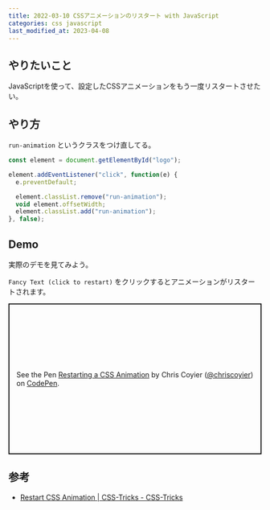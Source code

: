 ```yaml
---
title: 2022-03-10 CSSアニメーションのリスタート with JavaScript
categories: css javascript
last_modified_at: 2023-04-08
---
```


## やりたいこと

JavaScriptを使って、設定したCSSアニメーションをもう一度リスタートさせたい。

## やり方

`run-animation` というクラスをつけ直してる。

```js
const element = document.getElementById("logo");

element.addEventListener("click", function(e) {
  e.preventDefault;

  element.classList.remove("run-animation");
  void element.offsetWidth;
  element.classList.add("run-animation");
}, false);
```

## Demo

実際のデモを見てみよう。

`Fancy Text (click to restart)` をクリックするとアニメーションがリスタートされます。

<p class="codepen" data-height="300" data-default-tab="html,result" data-slug-hash="EyRMoJ" data-user="chriscoyier" style="height: 300px; box-sizing: border-box; display: flex; align-items: center; justify-content: center; border: 2px solid; margin: 1em 0; padding: 1em;">
  <span>See the Pen <a href="https://codepen.io/chriscoyier/pen/EyRMoJ">
  Restarting a CSS Animation</a> by Chris Coyier  (<a href="https://codepen.io/chriscoyier">@chriscoyier</a>)
  on <a href="https://codepen.io">CodePen</a>.</span>
</p>
<script async src="https://cpwebassets.codepen.io/assets/embed/ei.js"></script>

## 参考

- [Restart CSS Animation \| CSS-Tricks - CSS-Tricks](https://css-tricks.com/restart-css-animation/)
